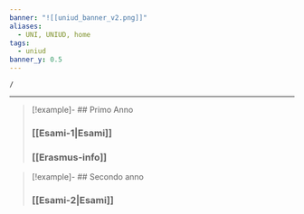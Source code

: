 ```yaml
---
banner: "![[uniud_banner_v2.png]]"
aliases:
  - UNI, UNIUD, home
tags:
  - uniud
banner_y: 0.5
---
```


```ActivityHistory
/
```

---


>[!example]- ## Primo Anno
>
> ### [[Esami-1|Esami]]
> ### [[Erasmus-info]]

>[!example]- ## Secondo anno 
>
> ### [[Esami-2|Esami]]


